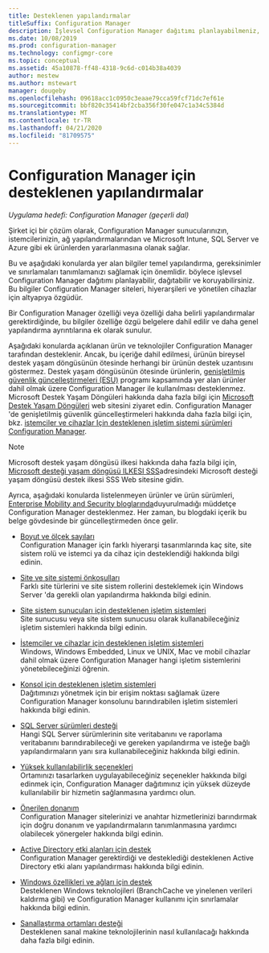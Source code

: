 ```yaml
---
title: Desteklenen yapılandırmalar
titleSuffix: Configuration Manager
description: İşlevsel Configuration Manager dağıtımı planlayabilmeniz, dağıtmanız ve koruyabilmeniz için anahtar yapılandırma ve gereksinimleri belirler.
ms.date: 10/08/2019
ms.prod: configuration-manager
ms.technology: configmgr-core
ms.topic: conceptual
ms.assetid: 45a10878-ff48-4318-9c6d-c014b38a4039
author: mestew
ms.author: mstewart
manager: dougeby
ms.openlocfilehash: 09618acc1c0950c3eaae79cca59fcf71dc7ef61e
ms.sourcegitcommit: bbf820c35414bf2cba356f30fe047c1a34c5384d
ms.translationtype: MT
ms.contentlocale: tr-TR
ms.lasthandoff: 04/21/2020
ms.locfileid: "81709575"
---
```

# <a name="supported-configurations-for-configuration-manager"></a>Configuration Manager için desteklenen yapılandırmalar

*Uygulama hedefi: Configuration Manager (geçerli dal)*

Şirket içi bir çözüm olarak, Configuration Manager sunucularınızın, istemcilerinizin, ağ yapılandırmalarından ve Microsoft Intune, SQL Server ve Azure gibi ek ürünlerden yararlanmasına olanak sağlar.

Bu ve aşağıdaki konularda yer alan bilgiler temel yapılandırma, gereksinimler ve sınırlamaları tanımlamanızı sağlamak için önemlidir. böylece işlevsel Configuration Manager dağıtımı planlayabilir, dağıtabilir ve koruyabilirsiniz.  Bu bilgiler Configuration Manager siteleri, hiyerarşileri ve yönetilen cihazlar için altyapıya özgüdür.

Bir Configuration Manager özelliği veya özelliği daha belirli yapılandırmalar gerektirdiğinde, bu bilgiler özelliğe özgü belgelere dahil edilir ve daha genel yapılandırma ayrıntılarına ek olarak sunulur.  

 Aşağıdaki konularda açıklanan ürün ve teknolojiler Configuration Manager tarafından desteklenir. Ancak, bu içeriğe dahil edilmesi, ürünün bireysel destek yaşam döngüsünün ötesinde herhangi bir ürünün destek uzantısını göstermez. Destek yaşam döngüsünün ötesinde ürünlerin, [genişletilmiş güvenlik güncelleştirmeleri (ESU)](https://support.microsoft.com/help/4497181/lifecycle-faq-extended-security-updates) programı kapsamında yer alan ürünler dahil olmak üzere Configuration Manager ile kullanılması desteklenmez. Microsoft Destek Yaşam Döngüleri hakkında daha fazla bilgi için [Microsoft Destek Yaşam Döngüleri](https://go.microsoft.com/fwlink/p/?LinkId=208270) web sitesini ziyaret edin. Configuration Manager 'de genişletilmiş güvenlik güncelleştirmeleri hakkında daha fazla bilgi için, bkz. [istemciler ve cihazlar Için desteklenen işletim sistemi sürümleri Configuration Manager](supported-operating-systems-for-clients-and-devices.md#bkmk_ESU).

> [!NOTE]  
>  Microsoft destek yaşam döngüsü ilkesi hakkında daha fazla bilgi için, [Microsoft desteği yaşam döngüsü ILKESI SSS](https://go.microsoft.com/fwlink/p/?LinkId=31976)adresindeki Microsoft desteği yaşam döngüsü destek ilkesi SSS Web sitesine gidin.  

 Ayrıca, aşağıdaki konularda listelenmeyen ürünler ve ürün sürümleri, [Enterprise Mobility and Security bloglarında](https://blogs.technet.microsoft.com/enterprisemobility/)duyurulmadığı müddetçe Configuration Manager desteklenmez.  Her zaman, bu blogdaki içerik bu belge gövdesinde bir güncelleştirmeden önce gelir.


-  [Boyut ve ölçek sayıları](../../../core/plan-design/configs/size-and-scale-numbers.md)  
Configuration Manager için farklı hiyerarşi tasarımlarında kaç site, site sistem rolü ve istemci ya da cihaz için desteklendiği hakkında bilgi edinin.

-  [Site ve site sistemi önkoşulları](../../../core/plan-design/configs/site-and-site-system-prerequisites.md)  
Farklı site türlerini ve site sistem rollerini desteklemek için Windows Server 'da gerekli olan yapılandırma hakkında bilgi edinin.

-  [Site sistem sunucuları için desteklenen işletim sistemleri](../../../core/plan-design/configs/supported-operating-systems-for-site-system-servers.md)  
Site sunucusu veya site sistem sunucusu olarak kullanabileceğiniz işletim sistemleri hakkında bilgi edinin.

-  [İstemciler ve cihazlar için desteklenen işletim sistemleri](../../../core/plan-design/configs/supported-operating-systems-for-clients-and-devices.md)  
Windows, Windows Embedded, Linux ve UNIX, Mac ve mobil cihazlar dahil olmak üzere Configuration Manager hangi işletim sistemlerini yönetebileceğinizi öğrenin.

-  [Konsol için desteklenen işletim sistemleri](../../../core/plan-design/configs/supported-operating-systems-consoles.md)  
Dağıtımınızı yönetmek için bir erişim noktası sağlamak üzere Configuration Manager konsolunu barındırabilen işletim sistemleri hakkında bilgi edinin.  

-  [SQL Server sürümleri desteği](../../../core/plan-design/configs/support-for-sql-server-versions.md)  
Hangi SQL Server sürümlerinin site veritabanını ve raporlama veritabanını barındırabileceği ve gereken yapılandırma ve isteğe bağlı yapılandırmaların yanı sıra kullanabileceğiniz hakkında bilgi edinin.

-  [Yüksek kullanılabilirlik seçenekleri](../../servers/deploy/configure/high-availability-options.md)  
Ortamınızı tasarlarken uygulayabileceğiniz seçenekler hakkında bilgi edinmek için, Configuration Manager dağıtımınız için yüksek düzeyde kullanılabilir bir hizmetin sağlanmasına yardımcı olun.

-  [Önerilen donanım](../../../core/plan-design/configs/recommended-hardware.md)  
Configuration Manager sitelerinizi ve anahtar hizmetlerinizi barındırmak için doğru donanım ve yapılandırmaların tanımlanmasına yardımcı olabilecek yönergeler hakkında bilgi edinin.

-  [Active Directory etki alanları için destek](../../../core/plan-design/configs/support-for-active-directory-domains.md)  
Configuration Manager gerektirdiği ve desteklediği desteklenen Active Directory etki alanı yapılandırması hakkında bilgi edinin.

-  [Windows özellikleri ve ağları için destek](../../../core/plan-design/configs/support-for-windows-features-and-networks.md)  
Desteklenen Windows teknolojileri (BranchCache ve yinelenen verileri kaldırma gibi) ve Configuration Manager kullanımı için sınırlamalar hakkında bilgi edinin.

-  [Sanallaştırma ortamları desteği](../../../core/plan-design/configs/support-for-virtualization-environments.md)  
Desteklenen sanal makine teknolojilerinin nasıl kullanılacağı hakkında daha fazla bilgi edinin.
